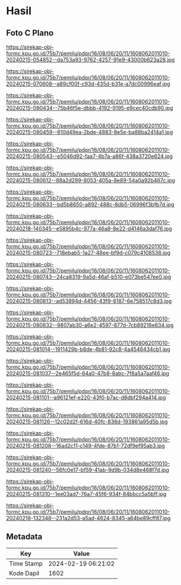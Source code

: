 # Hasil

## Foto C Plano

https://sirekap-obj-formc.kpu.go.id/75b7/pemilu/pdpr/16/08/06/20/11/1608062011010-20240215-054852--da753a93-9762-4257-91e9-43000b623a28.jpg

https://sirekap-obj-formc.kpu.go.id/75b7/pemilu/pdpr/16/08/06/20/11/1608062011010-20240215-070608--a89cf00f-c93d-435d-b31e-a7dc00996eaf.jpg

https://sirekap-obj-formc.kpu.go.id/75b7/pemilu/pdpr/16/08/06/20/11/1608062011010-20240215-080434--75b46f5e-dbbb-4192-9195-e9cec40cdb90.jpg

https://sirekap-obj-formc.kpu.go.id/75b7/pemilu/pdpr/16/08/06/20/11/1608062011010-20240215-080459--810d49ea-2bde-4883-8e5e-ba88ba2414a1.jpg

https://sirekap-obj-formc.kpu.go.id/75b7/pemilu/pdpr/16/08/06/20/11/1608062011010-20240215-080543--e5046d92-faa7-4b7a-a86f-438a3720e624.jpg

https://sirekap-obj-formc.kpu.go.id/75b7/pemilu/pdpr/16/08/06/20/11/1608062011010-20240215-080612--88a2d299-8053-405a-8e89-54a0a92b467c.jpg

https://sirekap-obj-formc.kpu.go.id/75b7/pemilu/pdpr/16/08/06/20/11/1608062011010-20240215-080633--bd5b8650-a892-488c-8db5-06996f3bfb7d.jpg

https://sirekap-obj-formc.kpu.go.id/75b7/pemilu/pdpr/16/08/06/20/11/1608062011010-20240218-140345--e5895b4c-977a-46a8-8e22-d4146a3daf76.jpg

https://sirekap-obj-formc.kpu.go.id/75b7/pemilu/pdpr/16/08/06/20/11/1608062011010-20240215-080723--718ebab5-1a27-48ee-bf9d-c079c4108538.jpg

https://sirekap-obj-formc.kpu.go.id/75b7/pemilu/pdpr/16/08/06/20/11/1608062011010-20240215-080743--24ca8319-9a5d-46af-b510-e073be547ee0.jpg

https://sirekap-obj-formc.kpu.go.id/75b7/pemilu/pdpr/16/08/06/20/11/1608062011010-20240215-080813--ad53894d-4456-43f9-8187-6e758517c8d3.jpg

https://sirekap-obj-formc.kpu.go.id/75b7/pemilu/pdpr/16/08/06/20/11/1608062011010-20240215-080832--9807ab30-a6e2-4597-877d-7cb89216e634.jpg

https://sirekap-obj-formc.kpu.go.id/75b7/pemilu/pdpr/16/08/06/20/11/1608062011010-20240215-081014--1911429b-b8de-4b81-92c8-4a4546434cb1.jpg

https://sirekap-obj-formc.kpu.go.id/75b7/pemilu/pdpr/16/08/06/20/11/1608062011010-20240215-081037--2e465f5d-64a0-47b8-8abc-7f8a5a7aaf46.jpg

https://sirekap-obj-formc.kpu.go.id/75b7/pemilu/pdpr/16/08/06/20/11/1608062011010-20240215-081101--a96121ef-e220-43f0-b7ac-d8dbf294a414.jpg

https://sirekap-obj-formc.kpu.go.id/75b7/pemilu/pdpr/16/08/06/20/11/1608062011010-20240215-081126--12c02d2f-616d-40fc-836d-193861a95d5b.jpg

https://sirekap-obj-formc.kpu.go.id/75b7/pemilu/pdpr/16/08/06/20/11/1608062011010-20240215-081208--16ad2c11-c149-4fde-87b1-72df9ef95ab3.jpg

https://sirekap-obj-formc.kpu.go.id/75b7/pemilu/pdpr/16/08/06/20/11/1608062011010-20240215-081240--56fc0e17-bf59-41ab-9d9b-034d8e468f7d.jpg

https://sirekap-obj-formc.kpu.go.id/75b7/pemilu/pdpr/16/08/06/20/11/1608062011010-20240215-081310--1ee03ad7-76a7-45f6-934f-84bbcc5a5bff.jpg

https://sirekap-obj-formc.kpu.go.id/75b7/pemilu/pdpr/16/08/06/20/11/1608062011010-20240218-132348--231a2d53-a5ad-4624-8345-a64be89cff87.jpg


## Metadata

| Key        | Value               |
| ---------- | ------------------- |
| Time Stamp | 2024-02-19 06:21:02 |
| Kode Dapil | 1602                |



